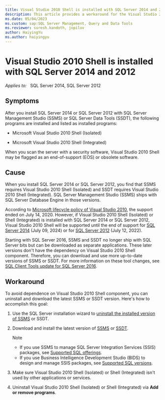```yaml
---
title: Visual Studio 2010 Shell is installed with SQL Server 2014 and 2012 
description: This article provides a workaround for the Visual Studio 2010 Shell end-of-support warning that occurs when you scan the server with a security software.
ms.date: 05/04/2023
ms.custom: sap:SQL Server Management, Query and Data Tools
ms.reviewer: suresh.kandoth, jopilov
author: HaiyingYu
ms.author: haiyingyu
---
```


# Visual Studio 2010 Shell is installed with SQL Server 2014 and 2012

_Applies to:_ &nbsp; SQL Server 2014, SQL Server 2012

## Symptoms

After you install SQL Server 2014 or SQL Server 2012 with SQL Server Management Studio (SSMS) or SQL Server Data Tools (SSDT), the following programs are installed and listed as installed programs:

- Microsoft Visual Studio 2010 Shell (Isolated)

- Microsoft Visual Studio 2010 Shell (Integrated)

When you scan the server with a security software, Visual Studio 2010 Shell may be flagged as an end-of-support (EOS) or obsolete software.

## Cause

When you install SQL Server 2014 or SQL Server 2012, you find that SSMS requires Visual Studio 2010 Shell (Isolated) and SSDT requires Visual Studio 2010 Shell (Integrated). SQL Server Management Studio (SSMS) ships with SQL Server Database Engine in those versions.

According to [Microsoft lifecycle policy of Visual Studio 2010](/lifecycle/products/visual-studio-2010), the support ended on July 14, 2020. However, if Visual Studio 2010 Shell (Isolated) or Shell (Integrated) is installed with SQL Server 2014 or SQL Server 2012, Visual Studio 2010 Shell will be supported until the end of support for [SQL Server 2014](/lifecycle/products/sql-server-2014) (July 09, 2024) or for [SQL Server 2012](/lifecycle/products/microsoft-sql-server-2012) (July 12, 2022).

Starting with SQL Server 2016, SSMS and SSDT no longer ship with SQL Server bits but can be downloaded as separate applications. These later versions don't have the dependency on Visual Studio 2010 Shell component. Therefore, you can download and use more up-to-date versions of SSMS or SSDT. For more information on these tool changes, see [SQL Client Tools update for SQL Server 2016](https://cloudblogs.microsoft.com/sqlserver/2016/03/25/sql-client-tools-update-for-sql-server-2016/).

## Workaround

To avoid dependence on Visual Studio 2010 Shell component, you can uninstall and download the latest SSMS or SSDT version. Here's how to accomplish this goal:

1. Use the SQL Server installation wizard to [uninstall the installed version of SSMS](../ssms/uninstall-management-studio.md) or SSDT.

1. Download and install the latest version of [SSMS](/sql/ssms/download-sql-server-management-studio-ssms) or [SSDT](/sql/ssdt/download-sql-server-data-tools-ssdt).

    > [!NOTE]
    >
    > - If you use SSMS to manage SQL Server Integration Services (SSIS) packages, see [Supported SQL offerings](/sql/ssms/download-sql-server-management-studio-ssms#supported-sql-offerings).
    > - If you use Business Intelligence Development Studio (BIDS) to design and manage SSIS packages, see [Supported SQL versions](/sql/ssdt/download-sql-server-data-tools-ssdt#supported-sql-versions).

1. Make sure Visual Studio 2010 Shell (Isolated) or Shell (Integrated) isn't used by other applications or services.

1. Uninstall Visual Studio 2010 Shell (Isolated) or Shell (Integrated) via **Add or remove programs**.
